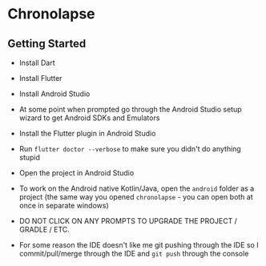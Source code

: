 # Chronolapse

## Getting Started

- Install Dart
- Install Flutter
- Install Android Studio
- At some point when prompted go through the Android Studio setup wizard to get Android SDKs and Emulators
- Install the Flutter plugin in Android Studio


- Run `flutter doctor --verbose` to make sure you didn't do anything stupid


- Open the project in Android Studio
- To work on the Android native Kotlin/Java, open the `android` folder as a project (the same way you opened `chronolapse` - you can open both at once in separate windows)
- DO NOT CLICK ON ANY PROMPTS TO UPGRADE THE PROJECT / GRADLE / ETC.
- For some reason the IDE doesn't like me git pushing through the IDE so I commit/pull/merge through the IDE and `git push` through the console
